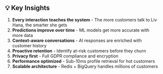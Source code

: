 ## 💡 Key Insights

1. **Every interaction teaches the system** - The more customers talk to Liv Hana, the smarter she gets
2. **Predictions improve over time** - ML models get more accurate with more data
3. **Context-aware conversations** - AI responses are enriched with customer history
4. **Proactive retention** - Identify at-risk customers before they churn
5. **Privacy first** - Full GDPR compliance and encryption
6. **Performance optimized** - Sub-10ms profile retrieval for hot customers
7. **Scalable architecture** - Redis + BigQuery handles millions of customers
